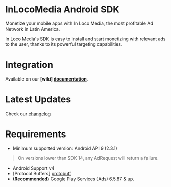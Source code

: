 InLocoMedia Android SDK
===
Monetize your mobile apps with In Loco Media, the most profitable Ad Network in Latin America.

In Loco Media's SDK is easy to install and start monetizing with relevant ads to the user, thanks to its powerful targeting capabilities. 

Integration
===
Available on our **[wiki] [documentation]**.

Latest Updates
===
Check our [changelog]

Requirements
==
* Minimum supported version: Android API 9 (2.3.1)
> On versions lower than SDK 14, any AdRequest will return a failure.
* Android Support v4
* [Protocol Buffers] [protobuff]
* **(Recommended)** Google Play Services (Ads) 6.5.87 & up.

[documentation]: https://github.com/In-Loco-Media/inlocomedia-android-sdk/wiki
[sign_up]: http://inlocomedia.com/
[changelog]: https://github.com/In-Loco-Media/inlocomedia-android-sdk/blob/master/CHANGELOG.md
[protobuff]: https://code.google.com/p/protobuf/
